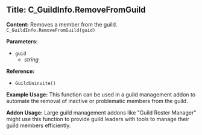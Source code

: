 ## Title: C_GuildInfo.RemoveFromGuild

**Content:**
Removes a member from the guild.
`C_GuildInfo.RemoveFromGuild(guid)`

**Parameters:**
- `guid`
  - *string*

**Reference:**
- `GuildUninvite()`

**Example Usage:**
This function can be used in a guild management addon to automate the removal of inactive or problematic members from the guild.

**Addon Usage:**
Large guild management addons like "Guild Roster Manager" might use this function to provide guild leaders with tools to manage their guild members efficiently.